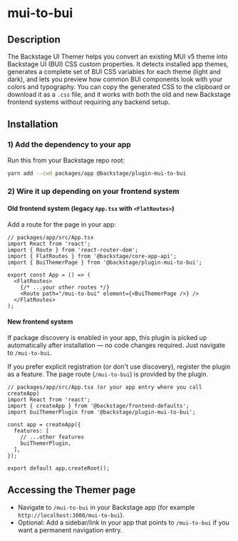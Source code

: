 # mui-to-bui

## Description

The Backstage UI Themer helps you convert an existing MUI v5 theme into Backstage UI (BUI) CSS custom properties. It detects installed app themes, generates a complete set of BUI CSS variables for each theme (light and dark), and lets you preview how common BUI components look with your colors and typography. You can copy the generated CSS to the clipboard or download it as a `.css` file, and it works with both the old and new Backstage frontend systems without requiring any backend setup.

## Installation

### 1) Add the dependency to your app

Run this from your Backstage repo root:

```bash
yarn add --cwd packages/app @backstage/plugin-mui-to-bui
```

### 2) Wire it up depending on your frontend system

#### Old frontend system (legacy `App.tsx` with `<FlatRoutes>`)

Add a route for the page in your app:

```tsx
// packages/app/src/App.tsx
import React from 'react';
import { Route } from 'react-router-dom';
import { FlatRoutes } from '@backstage/core-app-api';
import { BuiThemerPage } from '@backstage/plugin-mui-to-bui';

export const App = () => (
  <FlatRoutes>
    {/* ...your other routes */}
    <Route path="/mui-to-bui" element={<BuiThemerPage />} />
  </FlatRoutes>
);
```

#### New frontend system

If package discovery is enabled in your app, this plugin is picked up automatically after installation — no code changes required. Just navigate to `/mui-to-bui`.

If you prefer explicit registration (or don't use discovery), register the plugin as a feature. The page route (`/mui-to-bui`) is provided by the plugin.

```tsx
// packages/app/src/App.tsx (or your app entry where you call createApp)
import React from 'react';
import { createApp } from '@backstage/frontend-defaults';
import buiThemerPlugin from '@backstage/plugin-mui-to-bui';

const app = createApp({
  features: [
    // ...other features
    buiThemerPlugin,
  ],
});

export default app.createRoot();
```

## Accessing the Themer page

- Navigate to `/mui-to-bui` in your Backstage app (for example `http://localhost:3000/mui-to-bui`).
- Optional: Add a sidebar/link in your app that points to `/mui-to-bui` if you want a permanent navigation entry.
